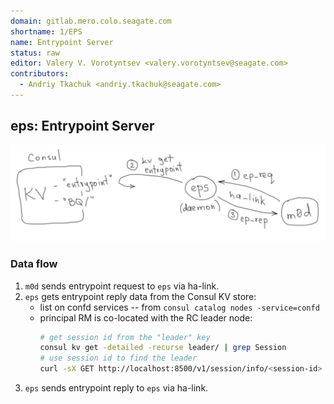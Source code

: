 ```yaml
---
domain: gitlab.mero.colo.seagate.com
shortname: 1/EPS
name: Entrypoint Server
status: raw
editor: Valery V. Vorotyntsev <valery.vorotyntsev@seagate.com>
contributors:
  - Andriy Tkachuk <andriy.tkachuk@seagate.com>
---
```


## eps: Entrypoint Server

![eps](eps.png)

### Data flow

1. `m0d` sends entrypoint request to `eps` via ha-link.
2. `eps` gets entrypoint reply data from the Consul KV store:
   * list on confd services -- from `consul catalog nodes -service=confd`
   * principal RM is co-located with the RC leader node:
     ```bash
     # get session id from the "leader" key
     consul kv get -detailed -recurse leader/ | grep Session
     # use session id to find the leader
     curl -sX GET http://localhost:8500/v1/session/info/<session-id> | jq -r '.[].Node'
     ```
3. `eps` sends entrypoint reply to `eps` via ha-link.
